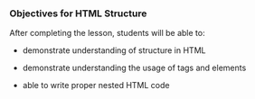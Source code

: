 ### Objectives for HTML Structure

After completing the lesson, students will be able to:

- demonstrate understanding of structure in HTML

- demonstrate understanding the usage of tags and elements 

- able to write proper nested HTML code

